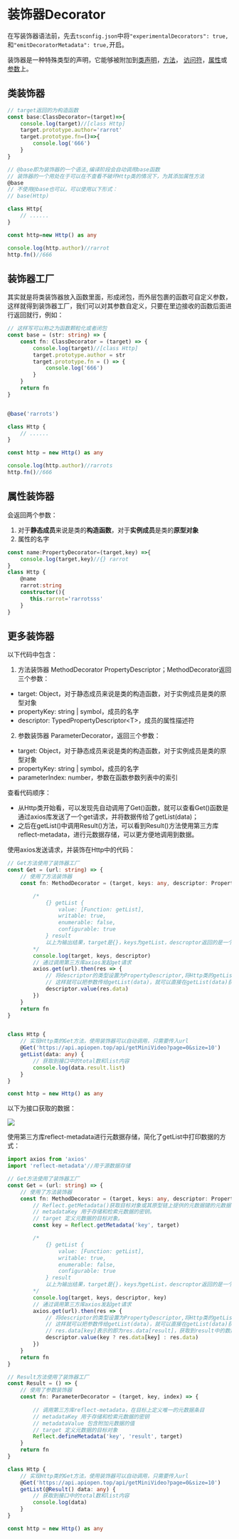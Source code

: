 # 装饰器Decorator

在写装饰器语法前，先去`tsconfig.json`中将`"experimentalDecorators": true,`和`"emitDecoratorMetadata": true,`开启。



装饰器是一种特殊类型的声明，它能够被附加到[类声明](https://www.tslang.cn/docs/handbook/decorators.html#class-decorators)，[方法](https://www.tslang.cn/docs/handbook/decorators.html#method-decorators)， [访问符](https://www.tslang.cn/docs/handbook/decorators.html#accessor-decorators)，[属性](https://www.tslang.cn/docs/handbook/decorators.html#property-decorators)或[参数](https://www.tslang.cn/docs/handbook/decorators.html#parameter-decorators)上。



## 类装饰器

```typescript
// target返回的为构造函数
const base:ClassDecorator=(target)=>{
    console.log(target)//[class Http]
    target.prototype.author='rarrot'
    target.prototype.fn=()=>{
        console.log('666')
    }
}

// @base即为装饰器的一个语法,编译阶段会自动调用base函数
// 装饰器的一个用处在于可以在不查看不破坏Http类的情况下，为其添加属性方法
@base
// 不使用@base也可以，可以使用以下形式：
// base(Http)

class Http{
    // ...... 
}

const http=new Http() as any

console.log(http.author)//rarrot
http.fn()//666
```


## 装饰器工厂

其实就是将类装饰器放入函数里面，形成闭包，而外层包裹的函数可自定义参数，这样就得到装饰器工厂，我们可以对其参数自定义，只要在里边接收的函数后面进行返回就行，例如：

```typescript
// 这样写可以称之为函数颗粒化或者闭包
const base = (str: string) => {
    const fn: ClassDecorator = (target) => {
        console.log(target)//[class Http]
        target.prototype.author = str
        target.prototype.fn = () => {
            console.log('666')
        }
    }
    return fn
}


@base('rarrots')

class Http {
    // ...... 
}

const http = new Http() as any

console.log(http.author)//rarrots
http.fn()//666

```


## 属性装饰器

会返回两个参数：

1. 对于**静态成员**来说是类的**构造函数**，对于**实例成员**是类的**原型对象**
2. 属性的名字

```typescript
const name:PropertyDecorator=(target,key) =>{
    console.log(target,key)//{} rarrot
}
class Http {
    @name
    rarrot:string
    constructor(){
       this.rarrot='rarrotsss'
    }
}


```


## 更多装饰器

以下代码中包含：

1. 方法装饰器 MethodDecorator PropertyDescriptor；MethodDecorator返回三个参数：
  - target: Object，对于静态成员来说是类的构造函数，对于实例成员是类的原型对象
  - propertyKey: string | symbol，成员的名字
  - descriptor: TypedPropertyDescriptor<T\>，成员的属性描述符




2. 参数装饰器 ParameterDecorator，返回三个参数：
  - target: Object，对于静态成员来说是类的构造函数，对于实例成员是类的原型对象
  - propertyKey: string | symbol，成员的名字
  - parameterIndex: number，参数在函数参数列表中的索引




查看代码顺序：

- 从Http类开始看，可以发现先自动调用了Get()函数，就可以查看Get()函数是通过axios库发送了一个get请求，并将数据传给了getList(data)；
- 之后在getList()中调用Result()方法，可以看到Result()方法使用第三方库reflect-metadata，进行元数据存储，可以更方便地调用到数据。



使用axios发送请求，并装饰在Http中的代码：

```typescript
// Get方法使用了装饰器工厂
const Get = (url: string) => {
    // 使用了方法装饰器
    const fn: MethodDecorator = (target, keys: any, descriptor: PropertyDescriptor) => {

        /*
            {} getList {
                value: [Function: getList],
                writable: true,
                enumerable: false,
                configurable: true
            } result
            以上为输出结果，target是{}，keys为getList，descroptor返回的是一个对象；key为result
        */
        console.log(target, keys, descriptor)
        // 通过调用第三方库axios发起get请求
        axios.get(url).then(res => {
            // 将descriptor的类型设置为PropertyDescriptor,将Http类的getList进行回传一下
            // 这样就可以把参数传给getList(data)，就可以直接在getList(data)获取到数据
            descriptor.value(res.data)
        })
    }
    return fn
}


class Http {
    // 实现Http类的Get方法，使用装饰器可以自动调用，只需要传入url
    @Get('https://api.apiopen.top/api/getMiniVideo?page=0&size=10')
    getList(data: any) {
        // 获取到接口中的total数和list内容
        console.log(data.result.list)
    }
}

const http = new Http() as any
```

以下为接口获取的数据：

![](https://cdn.staticaly.com/gh/hr1201/img@main/imgs/202307281152997.png)



使用第三方库reflect-metadata进行元数据存储，简化了getList中打印数据的方式：

```typescript
import axios from 'axios'
import 'reflect-metadata'//用于源数据存储

// Get方法使用了装饰器工厂
const Get = (url: string) => {
    // 使用了方法装饰器
    const fn: MethodDecorator = (target, keys: any, descriptor: PropertyDescriptor) => {
        // Reflect.getMetadata()获取目标对象或其原​​型链上提供的元数据键的元数据值
        // metadataKey 用于存储和检索元数据的密钥。
        // target 定义元数据的目标对象。
        const key = Reflect.getMetadata('key', target)

        /*
            {} getList {
                value: [Function: getList],
                writable: true,
                enumerable: false,
                configurable: true
            } result
            以上为输出结果，target是{}，keys为getList，descroptor返回的是一个对象；key为result
        */
        console.log(target, keys, descriptor, key)
        // 通过调用第三方库axios发起get请求
        axios.get(url).then(res => {
            // 将descriptor的类型设置为PropertyDescriptor,将Http类的getList进行回传一下
            // 这样就可以把参数传给getList(data)，就可以直接在getList(data)获取到数据
            // res.data[key]表示的即为res.data[result]，获取到result中的数据
            descriptor.value(key ? res.data[key] : res.data)
        })
    }
    return fn
}

// Result方法使用了装饰器工厂
const Result = () => {
    // 使用了参数装饰器
    const fn: ParameterDecorator = (target, key, index) => {
        
        // 调用第三方库reflect-metadata，在目标上定义唯一的元数据条目 
        // metadataKey 用于存储和检索元数据的密钥
        // metadataValue 包含附加元数据的值
        // target 定义元数据的目标对象
        Reflect.defineMetadata('key', 'result', target)
    }
    return fn
}

class Http {
    // 实现Http类的Get方法，使用装饰器可以自动调用，只需要传入url
    @Get('https://api.apiopen.top/api/getMiniVideo?page=0&size=10')
    getList(@Result() data: any) {
        // 获取到接口中的total数和list内容
        console.log(data)
    }
}

const http = new Http() as any
```

